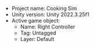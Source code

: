 <!-- UNITY CODE ASSIST INSTRUCTIONS START -->
- Project name: Cooking Sim
- Unity version: Unity 2022.3.25f1
- Active game object:
  - Name: Right Controller
  - Tag: Untagged
  - Layer: Default
<!-- UNITY CODE ASSIST INSTRUCTIONS END -->